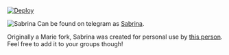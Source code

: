 [![Deploy](https://www.herokucdn.com/deploy/button.svg)](https://heroku.com/deploy?template=https://github.com/TheBabyxD/SaitamaRobot)

![Sabrina](https://telegra.ph/file/2950edbc65d260f512604.jpg)
Can be found on telegram as [Sabrina](https://t.me/SabrinaRobot).


Originally a Marie fork, Sabrina was created for personal use by [this person](https://t.me/Baby_xD). Feel free to add it to your groups though!


